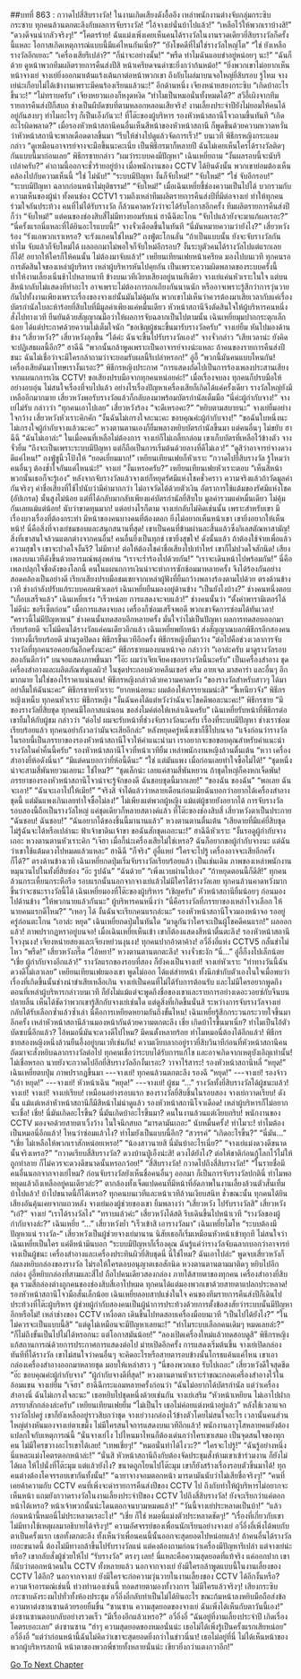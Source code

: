##บทที่ 863 : กวาดไปสี่สิบรางวัล!
ในงานเกิดเสียงดังอื้ออึง
เหล่าพนักงานต่างจับกลุ่มกระซิบกระซาบ ทุกคนล้วนตกตะลึงกับผลการจับรางวัล!
“ไอ้จางเย่นั่นบ้าไปแล้ว!”
“เหลือไว้ให้พวกเราบ้างสิ!”
“ดวงดีจนน่ากลัวจริงๆ!”
“โคตรร้าย! ฉันแม่งเพิ่งเคยเห็นคนได้รางวัลในงานรวดเดียวยี่สิบรางวัลก็ครั้งนี้แหละ โอกาสเกิดเหตุการณ์แบบนี้มีแค่ไหนกันเนี่ย?”
“ยังโชคดีที่ไม่ใช่รางวัลใหญ่โต”
“ใช่ ยังเหลือรางวัลอีกเยอะ”
“เครื่องเสียรึเปล่า?”
“ก็น่าจะอย่างนั้น!”
“พรืด ทำไมฉันแอบขำอยู่หน่อยๆ นะ!”
“ฉันก็ด้วย ดูหน้าพวกทีมผลิตรายการคืนส่งปีสิ หน้าเครียดจนดำซะยิ่งกว่าก้นหม้อ!”
“ยิ่งพวกเขาไม่อยากเห็นหน้าจางเย่ จางเย่ยิ่งออกมาเต้นแร้งเต้นกาต่อหน้าพวกเขา ถึงกับโผล่มาบนจอใหญ่ยี่สิบรอบ รู้ไหม จางเย่น่ะเกือบไม่ได้เข้างานเพราะมีคนร้องเรียนแล้วนะ!”
อีกด้านหนึ่ง
เจียงหน่ายสยงกระซิบ “เกิดบ้าอะไรขึ้นวะ!”
“ไม่ทราบครับ” เจียงหยวนเองก็หงุดหงิด “ทำไมเป็นหมอนั่นทั้งหมดได้?”
สวีอี้เผิงจากทีมรายการคืนส่งปีก็สบถ ช่างเป็นผีบัดซบที่ตามหลอกหลอนเสียจริง! งานเลี้ยงประจำปียังไม่ยอมให้คนได้อยู่กันสงบๆ ทำไมอะไรๆ ก็เป็นเอ็งกันวะ!
ที่โต๊ะของผู้บริหาร
รองหัวหน้าสถานีโจวถามขึ้นทันที “เกิดอะไรผิดพลาด?”
เมื่อรองหัวหน้าสถานีคนอื่นเห็นสีหน้าของหัวหน้าสถานี ก็พูดขึ้นด้วยความหวาดหวั่นว่าหัวหน้าสถานีจะพาลเดือดดาลขึ้นมา “รีบให้ช่างไปดูแล้วจัดการเร็ว!”
บนเวที พิธีกรหญิงกระแอมกล่าว “ดูเหมือนอาจารย์จางจะมือขึ้นนะคะเนี่ย เป็นพิธีกรมาก็หลายปี ฉันไม่เคยเห็นใครได้รางวัลติดๆ กันแบบนี้มาก่อนเลย”
พิธีกรชายกล่าว “ผมว่าระบบคงมีปัญหา”
เฉินเหยี่ยถาม “งั้นผลรอบนี้จะนับรึเปล่าครับ?” คำถามนี้ออกจะชั่วร้ายอยู่บ้าง
เมื่อพนักงานของ CCTV ได้ยินดังนั้น พวกเขาย่อมต้องเห็นคล้องไปกับความเห็นนี้
“ใช่ ไม่นับ!”
“ระบบมีปัญหา งั้นก็จับใหม่!”
“จับใหม่!”
“ใช่ จับอีกรอบ!”
“ระบบมีปัญหา ฉลากก่อนหน้าไม่ยุติธรรม!”
“จับใหม่!”
เมื่อเฉินเหยี่ยชี้ช่องความเป็นไปได้ บวกรวมกับความเห็นของผู้นำ ทั้งคนช่อง CCTV1 รวมถึงเหล่าทีมผลิตรายการคืนส่งปีที่มีต่อจางเย่ ทำให้ทุกคนร่วมใจกันประท้วง คนที่ไม่ได้รับรางวัล ก็ล้วนคาดหวังว่าจะได้รับโอกาสอีกครั้ง
ทีมผลิตรายการคืนส่งปีก็ว่า “จับใหม่!”
แต่คนของช่องสิบสี่ไม่มีทางยอมรับแน่
ฮาฉีฉีตะโกน “จับไปแล้วยังจะมาแก้ผลเรอะ?”
“นี่ครั้งแรกนี่แหละที่ได้ยินอะไรแบบนี้!” จางจั่วเดือดขึ้นในทันที “นี่มันหมายความว่ายังไง?”
เสี่ยวหวังร้อง “รังแกพวกเราเหรอ? จะรังแกคนใช่ไหม?”
ถงฟู่ตะโกนลั่น “ถ้าเป็นแบบนั้น ยังจะจับรางวัลกันทำไม จับแล้วก็จับใหม่ได้ ผลออกมาไม่พอใจก็จับใหม่อีกรอบ? งั้นระบุตัวคนได้รางวัลไปแต่แรกเลยก็ได้! อยากให้ใครก็ให้คนนั้น ไม่ต้องมาจับแล้ว!”
เหยียนเทียนเฟยหน้าเครียด มองไปบนเวที
ทุกคนรอการตัดสินใจของเหล่าผู้บริหาร
เหล่าผู้บริหารหันไปคุยกัน เป็นเพราะความผิดพลาดของระบบครั้งนี้ ทำให้งานเลี้ยงเนิ่นช้าไปหลายนาที ข้างบนเวทีเงียบเสียงอยู่นานทีเดียว
จางเย่แค่นหัวเราะในใจ แต่บนสีหน้ากลับไม่แสดงทีท่าอะไร
อาจเพราะไม่ต้องการถกเถียงกันนานนัก หรืออาจเพราะรู้สึกว่าการวุ่นวายกันไปทั้งงานเพียงเพราะเรื่องของจางเย่นั้นมันไม่คุ้มกัน พวกเขาไม่เห็นว่าควรต้องมาเสียเวลากับแค่เรื่องบัตรกำนัลใบละห้าร้อยยี่สิบใบที่มีมูลค่าเพียงแค่หมื่นเดียว หัวหน้าสถานีจึงตัดสินใจให้ผู้บริหารคนหนึ่งสั่งไปทางเวที ยืนยันด้วยสัญญาณมือว่าให้ผลการจับฉลากเป็นไปตามนั้น
เฉินเหยี่ยมุมปากกระตุกเล็กน้อย ได้แต่ประกาศด้วยความไม่เต็มใจนัก “ขอเชิญผู้ชนะขึ้นมารับรางวัลครับ”
จางเย่ยิ้ม หันไปมองด้านข้าง “เสี่ยวหวัง?”
เสี่ยวหวังลุกขึ้น “ได้ค่ะ ฉันจะขึ้นไปรับรางวัลเอง!”
จางจั่วกล่าว “เสียเวลาน่ะ ยังคิดจะปฏิเสธผลนี้อีก?”
ฮาฉีฉี “พวกนั้นกล้าพูดเพราะเป็นอาจารย์จางน่ะแหละ ถ้าคนของรายการคืนส่งปีชนะ ฉันไม่เชื่อว่าจะมีใครกล้าถามว่าจะยอมรับผลนี้รึเปล่าหรอก!”
อู่อี้ “พวกนี้มันคนแบบไหนกัน! เครื่องเสียดันมาโทษเรางั้นเรอะ?”
พิธีกรหญิงประกาศ “การแสดงถัดไปเป็นการร้องเพลงประสานเสียงจากแผนกการเงิน CCTV! ขอเสียงปรบมือจากทุกคนหน่อยค่ะ!”
เมื่อเรื่องจบลง ทุกคนก็ปรบมือให้อย่างอบอุ่น ไม่สนใจเรื่องที่จบไปแล้ว อย่างไรเรื่องปัญหาเครื่องเสียก็เกิดได้แค่ครั้งเดียว รางวัลใหญ่ยังมีเหลืออีกมากมาย
เสี่ยวหวังพอรับรางวัลแล้วก็กลับลงมาพร้อมบัตรกำนัลเต็มมือ “นี่ค่ะผู้กำกับจาง!”
จางเย่ไม่รับ กล่าวว่า “ทุกคนเอาไปเลย”
เสี่ยวหวังร้อง “จะดีเหรอคะ?”
“หยิบตามสบายนะ” จางเย่ยิ้มอย่างใจกว้าง
เสี่ยวหวังหัวเราะคิกคัก “งั้นฉันไม่เกรงใจละนะคะ ขอบคุณค่ะผู้กำกับจาง!”
“ขอฉันใบหนึ่งนะ ไม่เกรงใจผู้กำกับจางแล้วนะคะ” หวงตานตานเองก็ยิ้มพลางหยิบบัตรกำนัลขึ้นมา
แต่คนอื่นๆ ไม่ขยับ
ฮาฉีฉี “ฉันไม่เอาล่ะ”
ในเมื่อคนที่เหลือไม่ต้องการ จางเย่ก็ไม่เกลี้ยกล่อม เขาเก็บบัตรที่เหลือไว้ข้างตัว
จางจั่วยิ้ม “ถึงจะเป็นเพราะระบบมีปัญหา แต่ก็ถือเป็นการเริ่มต้นด้วยลางที่ดีไม่เลว!”
“ดูสิว่าอาจารย์จางดวงดีแค่ไหน!” ถงฟู่ชูนิ้วโป้งให้ “ยอดเยี่ยมมาก!”
เหยียนเทียนเฟยก็หัวเราะ “กวาดไปยี่สิบรางวัล รู้ไหมว่าคนอื่นๆ ต้องช้ำใจกันแค่ไหนน่ะ!”
จางเย่ “งั้นเหรอครับ?”
เหยียนเทียนเฟยหัวเราะตอบ “เห็นสีหน้าพวกนั้นเธอก็จะรู้เอง”
หลังจากจับรางวัลแล้วจางเย่ก็หยุดรัศมีแห่งโชคชั่วคราว ความจริงแล้วถ้าวัดมูลค่ากันจริงๆ ค่าชื่อเสียงที่ใช้ไปนับว่ามีค่ามากกว่า ไม่อาจวัดได้ด้วยตัวเงิน อัตราการใช้แต้มของรัศมีแห่งโชค (อัปเกรด) นั้นสูงไม่น้อย แต่ที่ได้กลับมากลับเพียงแค่บัตรกำนัลยี่สิบใบ มูลค่ารวมแค่หมื่นเดียว ไม่คุ้มกันเลยแม้แต่น้อย! นับว่าขาดทุนมาก!
แต่อย่างไรก็ตาม จางเย่กลับไม่คิดเช่นนั้น เพราะสำหรับเขา มีเรื่องบางเรื่องที่ต้องกระทำ มีหน้าของคนบางคนที่ต้องตอก ยิ่งไม่อยากเห็นหน้าเขา เขายิ่งอยากให้เห็นหน้า! นี่คือสิ่งที่จางเย่ชมชอบและสนุกสนานที่สุด! เขาเป็นคนที่ข้ามผ่านละสิ้นแล้วซึ่งกิเลสตัณหาสามัญ! สิ่งที่เขาสนใจล้วนแตกต่างจากคนอื่น! คนอื่นยิ่งเป็นทุกข์ เขายิ่งสุขใจ!
ดังนั้นแล้ว ถ้าต้องใช้จ่ายเพื่อแล้วความสุขใจ เขาจะปวดใจงั้นรึ?
ไม่มีทาง!
ต่อให้ต้องใชค่าชื่อเสียงไปเท่าไหร่ เขาก็ไม่ปวดใจสักนิด!
เสียงเพลงบนเวทีดังขึ้นด้วยอารมณ์พลุ่งพล่าน
“เราจะร่ำร้องไปด้วยกัน!”
“เราจะเดินหน้าไปพร้อมกัน!”
นี่คือเพลงปลุกใจชื่อดังของโลกนี้ คนในแผนกการเงินน่าจะทำการซักซ้อมมาหลายครั้ง จึงได้ร้องกันอย่างสอดคล้องเป็นอย่างดี เรียกเสียงปรบมือชมเชยจากเหล่าผู้ฟังที่ยิ้มกว้างพลางร้องตามไปด้วย
ตรงด้านข้างเวที ช่างกำลังปรับแก้ระบบคอมพิวเตอร์
เฉินเหยี่ยยืนมองอยู่ด้านข้าง “เป็นยังไงบ้าง?”
ช่างคนหนึ่งตอบ “เกือบเสร็จแล้ว”
เฉินเหยี่ยเร่ง “เร็วหน่อย การแสดงจะจบแล้ว!”
ช่างคนนั้นว่า “ตั้งค่าพารามิเตอร์ได้ไม่ดีน่ะ ขอรีเซ็ตก่อน”
เมื่อการแสดงจบลง เครื่องก็ซ่อมเสร็จพอดี พวกเขาจัดการซ่อมได้ทันเวลา!
“คราวนี้ไม่มีปัญหาแน่” ช่างคนนั้นทดสอบอีกหลายครั้ง มั่นใจว่าไม่เป็นปัญหา ผลการทดสอบออกมาเรียบร้อยดี จะไม่มีคนได้รางวัลแค่คนเดียวอีกแล้ว
เฉินเหยี่ยพยักหน้า ส่งสัญญาณบอกพิธีกรอีกสองคนว่าทางนี้เรียบร้อยดี
ม่านรูดปิดลง
พิธีกรขึ้นเวทีอีกครั้ง
พิธีกรหญิงยิ้มกว้าง “ต่อไปคือช่วงเวลาการจับรางวัลที่ทุกคนรอคอยกันอีกครั้งนะคะ”
พิธีกรชายมองบนหน้าจอ กล่าวว่า “เอาล่ะครับ มาดูรางวัลรอบสองกันดีกว่า” บนจอแสดงภาพขึ้นมา “โอ๊ะ ผมว่าเจียเจียคงชอบรางวัลนี้นะครับ”
เป็นเครื่องสำอาง
ชุดเครื่องสำอางและผลิตภัณฑ์ดูแลผิว!
ในชุดประกอบด้วยคลีนเซอร์ ครีม อายเจล มาสคาร่า และอื่นๆ อีกมากมาย ไม่ใช่ของไร้ราคาแน่นอน!
พิธีกรหญิงกล่าวด้วยความคาดหวัง “ของรางวัลสำหรับสาวๆ ได้มาอย่าลืมให้ฉันนะคะ”
พิธีกรชายหัวเราะ “ยากหน่อยนะ ผมต้องให้ภรรยาผมน่ะสิ”
“ขี้เหนียวจัง” พิธีกรหญิงเหน็บ
ทุกคนหัวเราะ
พิธีกรหญิง “งั้นฉันคงได้แต่หวังว่าฉันจะโชคดีพอละนะคะ!”
พิธีกรชาย “มีของรางวัลยี่สิบชุด ทุกคนมีโอกาสแน่นอน ขอส่งไมค์ต่อให้เหล่าเฉินครับ”
เฉินเหยี่ยรับหน้าที่พิธีกรต่อ เขายิ้มให้กับผู้ชม กล่าวว่า “ต่อไป ผมจะรับหน้าที่ช่วงจับรางวัลนะครับ เรื่องที่ระบบมีปัญหา ช่างเราซ่อมเรียบร้อยแล้ว ทุกคนอย่ากังวลว่ามันจะเสียอีกล่ะ” หลังหยุดครู่หนึ่งเขาก็ชี้ไปบนจอ “แจ้งก่อนว่ารางวัลในรอบนี้เป็นภรรยาของรองหัวหน้าสถานีโจวให้คำแนะนำมา เราอยากจะขอขอบคุณสำหรับคำแนะนำรางวัลในค่ำคื่นนี้ครับ”
รองหัวหน้าสถานีโจวที่หน้าเวทียิ้ม
เหล่าพนักงานหญิงล้วนตื่นเต้น
“หวา เครื่องสำอางยี่ห้อดังนี่นา”
“มีแต่คนบอกว่ายี่ห้อนี้ดีนะ”
“ใช่ แต่มันแพง เมื่อก่อนเลยทำใจซื้อไม่ได้!”
“ชุดหนึ่งน่าจะสามสี่พันหยวนเลยนะ ใช่ไหม?”
“ชุดเล็กน่ะ เลยแค่สามสี่พันหยวน ถ้าชุดใหญ่ก็คงหกเจ็ดพัน! ภรรยาของรองหัวหน้าสถานีโจวน่าจะรู้จักของดี ฉันชอบชุดนี้มากเลย!”
“ของฉัน ของฉัน”
“พอเลย ฉันจะเอา!”
“ฉันจะเอาไปให้เมีย!”
“จริงสิ จำได้แล้วว่าหลายเดือนก่อนเมียฉันบอกว่าอยากได้เครื่องสำอางชุดนี้ แต่มันแพงเกินเลยทำใจซื้อไม่ลง!”
ไม่เพียงแต่พวกผู้หญิง แม้แต่ผู้ชายยังอยากได้ การจับรางวัลรอบสองนี้ถือเป็นรางวัลใหญ่ แค่ชุดเดียวก็หลายสตางค์แล้ว
ที่โต๊ะของช่องสิบสี่
เสี่ยวหวังตาเป็นประกาย “ฉันชอบ! ฉันชอบ!”
“ฉันอยากได้ของชิ้นนี้มานานแล้ว” หวงตานตานตื่นเต้น “เสียดายที่มีแค่ยี่สิบชุด ไม่รู้ฉันจะได้หรือเปล่านะ ฟ้าเจ้าขาดินเจ้าขา ขอฉันสักชุดเถอะนะ!”
ฮาฉีฉีหัวเราะ “งั้นรอดูผู้กำกับจางเถอะ
หวงตานตานหัวเราะคิก “เจ๊ฮา เมื่อกี้น่ะเครื่องเสียไม่ใช่เหรอ? ฉันก็อยากขอผู้กำกับจางนะ แต่ฉันว่าเขาใช้แต้มดวงไปหมดแล้วแหละ”
ฮาฉีฉี “ก็จริง”
อู่อี้แหย่ “ใครจะไปรู้ เครื่องอาจจะเสียอีกครั้งก็ได้?”
ตรงด้านข้างเวที เฉินเหยี่ยกดปุ่มเริ่มจับรางวัลเรียบร้อยแล้ว เป็นเช่นเดิม ภาพของเหล่าพนักงานหมุนวนไปในทั้งยี่สิบช่อง
“อ๊ะ รูปฉัน”
“ฉันด้วย”
“เพิ่งแวบผ่านไปเอง”
“ถ้าหยุดตอนนี้ก็ดีสิ!”
ทุกคนล้วนกระเหี้ยนกระหือรือ รอบแรกนั้นนอกจากจางเย่แล้วไม่มีใครได้รางวัลเลย ทุกคนล้วนคาดหวังมากขึ้นว่าจะชนะรางวัลนี้ได้
เฉินเหยี่ยมองที่โต๊ะของผู้บริหาร “เชิญครับ”
หัวหน้าสถานียิ้มน้อยๆ ก่อนมองไปด้านข้าง “ให้พวกนายแล้วกันนะ”
ผู้บริหารคนหนึ่งว่า “นี่คือรางวัลที่ภรรยาของเหล่าโจวเลือก ให้นายคนแรกดีไหม?”
“เหอๆ ได้ งั้นฉันจะเรียกคนแรกล่ะนะ” รองหัวหน้าสถานีโจวมองหน้าจอ รออยู่ครู่ก่อนตะโกน “เอาล่ะ หยุด”
เฉินเหยี่ยกดปุ่มในทันใด “มาดูกันว่าใครจะเป็นผู้โชคดีคนแรก!”
ผลออกแล้ว!
ภาพปรากฏหราอยู่บนจอ!
เมื่อเฉินเหยี่ยเห็นเข้า เขาก็ต้องแสดงสีหน้าตื่นตะลึง!
รองหัวหน้าสถานีโจวงุนงง!
เจียงหน่ายสยงและเจียงหย่วนงุนงง!
ทุกคนปากอ้าตาค้าง!
อวี๋อิ่งอี๋แห่ง CCTV5 กลั้นขำไม่ไหว “พรืด!”
เสี่ยวหวังกรี๊ด “ไอ้หยา!”
หวงตานตานตกตะลึง!
จางจั่วชะงัก “นี่…”
อู่อี้ก็งงไปเล็กน้อย “เชี่ย ผู้กำกับจางอีกแล้ว!”
รางวัลแรกของรอบที่สอง ก็ยังคงเป็นจางเย่!
จางเย่หัวเราะ “ท่าทางวันนี้ฉันดวงดีไม่เลวเลย”
เหยียนเทียนเฟยมองเขา พูดไม่ออก ได้แต่ส่ายหน้า ทั้งนึกขำกับตัวเองในใจเมื่อพบว่าเรื่องที่เกิดขึ้นนั้นช่างน่าขำเสียเหลือเกิน จางเย่เป็นคนที่ไม่ได้รับการต้อนรับ และไม่มีใครอยากพูดถึง ตอนที่เหล่าผู้บริหารกล่าวบนเวที ก็ยังไม่แม้แต่จะพูดถึงชื่อของเขาและรายการอย่างเดอะวอยซ์กับจีนบนปลายลิ้น เห็นได้ชัดว่าพวกเขารู้สึกกับจางเย่เช่นใด แต่ดูสิ่งที่เกิดขึ้นนั่นสิ ระหว่างการจับรางวัลจางเย่กลับได้รับเลือกซ้ำแล้วซ้ำเล่า นี่คือการเหยียดหยามกันถึงขั้นไหน!
เฉินเหยี่ยรู้สึกกระวนกระวายใจขึ้นมาอีกครั้ง
เหล่าหัวหน้าสถานีล้วนมองหน้ากันด้วยความตกตะลึง เชี่ย เกิดบ้าไรขึ้นมาเนี่ย? ทำไมเป็นไอ้ตัวบัดซบนี่อีกแล้ว?
ไอ้หมอนี่มันจะดวงดีไปไหม?
มีคนตั้งหลายร้อย ทำไมหมอนี่ต้องได้อีกแล้ว!
พิธีกรชายสองหญิงหนึ่งล้วนยืนอึ้งอยู่บนเวทีเช่นกัน!
ความเงียบลากอยู่ราวยี่สิบวินาทีก่อนที่หัวหน้าสถานีคนถัดมาจะสั่งหยิบฉลากรางวัลต่อไป ทุกคนเชื่อว่าระบบได้รับการแก้ไข และอาจเกิดจากเหตุบังเอิญเท่านั้น!
ไม่เชื่อหรอก นายยังจะกวาดไปอีกยี่สิบรางวัลอีกงั้นเรอะ?
วาจาไร้สาระ!
รองหัวหน้าสถานีหลี่ “หยุด!”
เฉินเหยี่ยตบปุ่ม
ภาพปรากฏขึ้นมา ---จางเย่!
ทุกคนล้วนตกตะลึง
รองฉี “หยุด!”
---จางเย่!
รองจ้าว “เอ้า หยุด!”
---จางเย่!
หัวหน้าเฉิน “หยุด!”
---จางเย่!
ผู้ชม “…”
รางวัลทั้งยี่สิบรางวัลได้ผู้ชนะแล้ว!
จางเย่!
จางเย่!
จางเย่เรียบ!
เหมือนอย่างรอบแรก ของรางวัลยี่สิบชิ้นในรอบสอง จางเย่กวาดเรียบ!
ดังนั้น แม้แต่เหล่าหัวหน้าสถานีก็มีสีหน้าไม่น่าดูแล้ว
รองหัวหน้าสถานีโจวเดือด!
เหล่าผู้บริหารก็ไม่อยากจะเชื่อ!
เชี่ย!
นี่มันเกิดอะไรขึ้น?
นี่มันเกิดบ้าอะไรขึ้นมา?
คนในงานล้วนแต่เงียบกริบ!
พนักงานของ CCTV มองจอด้วยสายตาเวิ้งว้าง ในใจนึกสบถ “มารดามันเถอะ” นับหมื่นครั้ง! ทำไมวะ! ทำไมต้องเป็นหมอนี่อีกแล้ว! ไหนว่าซ่อมแล้วไง? ทำไมยังเป็นแบบนี้อีก?
“สวรรค์”
“เกิดอะไรขึ้น?”
“นี่มัน…”
“เชี่ย ไม่เหลือให้พวกเราสักหน่อยเหรอ!”
“น้องสาวนายสิ นี่มันบ้าอะไรเนี่ย?”
“จางเย่แม่งดวงดีขนาดนั้นจริงเหรอ?”
“กวาดเรียบสี่สิบรางวัล? ดวงบ้านปู่เอ็งน่ะสิ! ดวงได้ยังไง? ต่อให้ชาติก่อนกู้โลกไว้ไม่ให้ถูกทำลาย ก็ไม่ควรจะดวงดีขนาดนั้นหรอกว้อย!”
“สี่สิบรางวัล! กวาดไปถึงสี่สิบรางวัล!”
“ในรายชื่อมีคนอื่นนอกจากจางเย่ไหม? ก่อนจับรางวัลยังเห็นชื่อคนอื่นๆ ออกมา ก็เป็นการจับรางวัลปกตินี่ ทำไมพอหยุดแล้วถึงเหลืออยู่คนเดียวล่ะ?”
ตากล้องทั้งเจ็ดแปดคนที่มีหน้าที่อัดภาพในงานเลี้ยงล้วนตัวสั่นเทิ้ม
บ้าไปแล้ว!
บ้าไปขนาดนี้ก็ได้เหรอ?
ทุกคนบนเวทีและหน้าเวทีล้วนเงียบสนิท
ชั่วขณะนั้น ทุกคนได้ยินเสียงอันคุ้นเคยจากแถวหลัง
จางเย่มองผู้ช่วยของเขา ยิ้มพลางว่า “เสี่ยวหวัง ไปรับรางวัลสิ”
เสี่ยวหวัง “เอ๋?”
จางเย่ “เราได้รางวัลไง”
“ทราบแล้วค่ะ” เสี่ยวหวังได้สติ รีบเดินขึ้นไปหน้าเวที “รางวัลของผู้กำกับจางล่ะ?”
เฉินเหยี่ย “…”
เสี่ยวหวังย้ำ “เร็วเข้าสิ เอารางวัลมา”
เฉินเหยี่ยโมโห “ระบบต้องมีปัญหาแน่ รางวัล-“
เสี่ยวหวังเป็นผู้ช่วยจางเย่มานาน นิสัยเธอก็เริ่มเหมือนหัวหน้าเข้าทุกที ไม่สนใจว่าเฉินเหยี่ยเป็นใคร แค่ตีหน้ามึนบอก “ระบบมีปัญหาก็เรื่องคุณ ฉันรู้แค่ว่ารางวัลจับฉลากบอกว่าอาจารย์จางเป็นผู้ชนะ เครื่องสำอางและเครื่องประทินผิวยี่สิบชุดนี่ นี่ใช่ไหม? ฉันเอาไปล่ะ” พูดจบเสี่ยวหวังก็ก้มลงหยิบกล่องของรางวัล ไม่รอให้ใครตอบอนุญาตเธอสักนิด
หวงตานตานตามมาติดๆ หยิบไปอีกกล่อง
อู่อี้หยิบกล่องที่สามและสี่ไป ถือไปคนเดียวสองกล่อง
ภายใต้สายตาของทุกคน เครื่องสำอางยี่สิบชุด รวมสี่กล่องต่างถูกคนของช่องสิบสี่เอาไปหมด
ทุกคนได้แต่มองพวกเขาด้วยสายตาแปลกประหลาด!
รองหัวหน้าสถานีโจวมือสั่นเล็กน้อย
เฉินเหยี่ยลอบสาปแช่งในใจ
คนของทีมรายการคืนส่งปีก็เดินไปประท้วงที่โต๊ะผู้บริหาร ผู้ช่วยผู้กำกับสองคนเป็นผู้นำการประท้วงด้วยการตั้งข้อสงสัยว่าระบบนั้นมีปัญหาอีกหรือไม่!
เหล่าช่างของ CCTV เหงื่อตก เดินขึ้นไปทดสอบเครื่องมือบนเวที
“เป็นไปได้ยังไง?”
“ในไม่ควรจะเป็นแบบนี้สิ”
“แต่ดูไม่เหมือนจะมีปัญหาเลยนะ!”
“ทำไมระบบเลือกคนเดิมๆ หมดเลยล่ะ?”
“ก็ไม่ถึงขั้นเป็นไปไม่ได้หรอกนะ แต่โอกาสมันน้อย!”
“ลองเปิดเครื่องใหม่แล้วทดสอบดูสิ”
พิธีกรหญิงแก้สถานการณ์ด้วยการประกาศการแสดงต่อไป
ม่ายเปิดอีกครั้ง การแสดงเริ่มต้นขึ้น
จางเย่เปิดกล่องทันทีที่ได้รางวัล เขาไม่สนใจว่าคนอื่นๆ จะคิดอะไรหรือสายตารอบข้างนั้นโกรธแค้นแค่ไหน เขาเอากล่องเครื่องสำอางออกมาหลายชุด มอบให้เหล่าสาว ๆ “นี่ของพวกเธอ รับไปเถอะ”
เสี่ยวหวังดีใจสุดขีด “อ๊ะ ขอบคุณค่ะผู้กำกับจาง”
“ผู้กำกับจางดีที่สุด!” หวงตานตานหัวเราะร่าขณะกอดเครื่องสำอางไว้ในอ้อมแขน
จางเย่ยิ้ม “เจ๊ฮา”
ฮาฉีฉีกระแอมหลายครั้งก่อนว่า “ฉันไม่อยากได้บัตรกำนัล แต่ว่าเครื่องสำอางนี่ ฉันไม่เกรงใจละนะ” เธอหยิบไปชุดหนึ่งด้วยเช่นกัน
จางเย่เสริม “หัวหน้าเหยียน ไม่เอาไปฝากภรรยาสักกล่องล่ะครับ”
เหยียนเทียนเฟยยิ้ม “ไม่เป็นไร เธอไม่ค่อยแต่งหน้าอยู่แล้ว”
หลังใช้เวลาแจกรางวัลไปครู่ เขาก็ยังเหลืออยู่ราวสิบกว่าชุด จางเย่วางกล่องไว้ข้างตัวโดยไม่สนใจอะไร
เวลานั้นคนส่วนใหญ่ต่างหันมองจางเย่ตาเขม็ง ไม่มีใครสนใจการแสดงบนเวทีอีกแล้ว!
พนักงานอาวุโสหลายคนยังต้องแปลกใจกับเหตุการณ์นี้
“นั่นจางเย่ไง ไปไหนมาไหนก็ต้องเด่นกว่าใครเขาเสมอ เป็นจุดสนใจของทุกคน ไม่มีใครขวางอะไรเขาได้เลย!
“เทพเชี่ยๆ!”
“หมอนั่นทำได้ไงวะ?”
“ใครจะไปรู้!”
“ฉันรู้อย่างหนึ่ง นี่แหละแม่งโคตรตอกหน้าล่ะ!”
“นั่นสิ หัวหน้าสถานีถึงกับต้องจัดประชุมสั่งห้ามเขาเข้าร่วมงาน ก็ยังไม่ได้ผล ให้ไปนั่งที่โต๊ะมุม แต่แล้วยังไง? ขนาดถูกโยนไปโต๊ะมุม เขาก็ยังสร้างเรื่องรอบตัวขึ้นมาได้! ทุกคนต่างต้องโคจรรอบเขากันทั้งนั้น!”
“ฉายาจางจอมตอกหน้า มารดามันนับว่าไม่เสียชื่อจริงๆ!”
“คนที่เคยค้าความกับ CCTV คนที่เพิ่งจะด่ารายการคืนส่งปีของ CCTV ไป ถึงกับทำให้ผู้บริหารไม่อยากจะเห็นหน้า แถมยังกวาดรางวัลในงานเลี้ยงประจำปีของ CCTV ไปถึงสี่สิบรางวัล! ยังจะเรียกว่าแค่ตอกหน้าได้เหรอ? หน้าเจ้าพวกนั้นน่ะโดนตอกจนบวมหมดแล้ว!”
“วันนี้จางเย่ประหลาดเป็นบ้า!”
“แล้วก่อนหน้านี้หมอนี่ไม่ประหลาดเรอะไง!”
“เชี่ย ก็ใช่ หมอนี่แม่งตัวประหลาดชัดๆ!”
“เรื่องที่เกี่ยวกับเขา ไม่มีทางใช้เหตุผลมาอธิบายได้จริงๆ!”
ความอัศจรรย์ของเพื่อนนักเรียนอย่างจางเย่ อวี๋อิ่งอี๋เพิ่งได้พบกับตาเป็นครั้งแรก เธอทั้งตกตะลึง ทั้งเห็นว่าเพื่อนคนนี้นั้นออกจะสุดยอดไปหน่อยแล้ว! ถ้าคนอื่นได้รางวัลเยอะขนาดนี้ ต้องไม่มีทางกล้าขึ้นไปรับรางวัลแน่ แต่คงต้องถามก่อนว่าเครื่องมีปัญหารึเปล่า แต่จางเย่น่ะหรือ? เขากลับสั่งผู้ช่วยให้ไป “รับรางวัล” ตรงๆ เลย!
นี่แหละคือความสุดยอดที่แท้จริง
แค่ออกปาก เขาก็นับว่าตอกหน้าคนใน CCTV ทั้งหลายแล้ว
นอกจากจางเย่ ยังมีใครกล้าพูดแบบนี้ในงานเลี้ยงของ CCTV ได้อีก? นอกจากจางเย่ ยังมีใครจะก่อความวุ่นวายในงานเลี้ยงของ CCTV ได้อีกงั้นหรือ?
ความเจ้าอารมณ์เช่นนี้ ท่วงทำนองเช่นนี้ ทอดสายตามองทั้งวงการ ไม่มีใครแล้วจริงๆ!
เสียงกระซิบกระซาบดังระงมไปทั่วทั้งห้องประชุม
อวี๋อิ่งอี๋กลับทำเป็นไม่ได้ยินอะไร ขณะก้มหน้าลงหยิบมือถือส่งข้อความหาต่งซานซานด้วยรอยยิ้มขื่น “ซานซาน ความสุดยอดของจางเย่ ฉันเพิ่งได้เห็นกับตาวันนี้เอง!”
ต่งซานซานตอบกลับอย่างรวดเร็ว “มีเรื่องอีกแล้วเหรอ?”
อวี๋อิ่งอี๋ “ฉันอยู่ที่งานเลี้ยงประจำปี เกิดเรื่องโคตรเยอะเลย”
ต่งซานซาน “ฮ่าๆ ความสุดยอดของหมอนั่นน่ะ เธอไม่ได้เพิ่งรู้เป็นครั้งแรกเสียหน่อย”
อวี๋อิ่งอี๋ “แต่ว่าก่อนหน้านี้ฉันไม่คิดว่าเขาจะสุดยอดยิ่งกว่าในข่าวนี่นา! เธอไม่อยู่ที่นี่ ไม่ได้เห็นหน้าของพวกผู้บริหารสถานี หน้าตาของพวกพี่ชายทั้งหลายนั่นน่ะ เขียวยิ่งกว่าแตงกวาอีก!”


[Go To Next Chapter]( ./61.md)